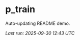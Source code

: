 # p_train

Auto-updating README demo.

<!--START_SECTION:status-->
_Last run: 2025-09-30 12:43 UTC_
<!--END_SECTION:status-->








































































































































































































































































































































































































































































































































































































































































































































































































































































































































































